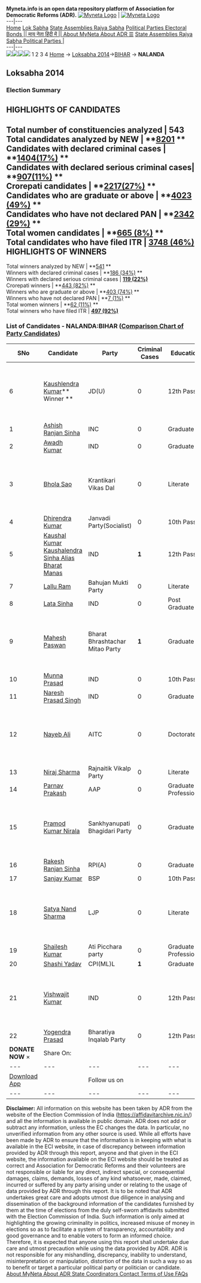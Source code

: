 **Myneta.info is an open data repository platform of Association for Democratic Reforms (ADR).**
[![Myneta Logo](https://www.myneta.info/lib/img/myneta-logo.png)](https://www.myneta.info/) | [![Myneta Logo](https://www.myneta.info/lib/img/adr-logo.png)](https://adrindia.org)  
---|---  
[Home](https://www.myneta.info/) [Lok Sabha](https://www.myneta.info/#ls "Lok Sabha") [ State Assemblies ](https://www.myneta.info/#sa "State Assemblies") [Rajya Sabha](https://www.myneta.info/#rs "Rajya Sabha") [Political Parties ](https://www.myneta.info/party "Political Parties") [ Electoral Bonds ](https://www.myneta.info/electoral_bonds "Electoral Bonds") [ || माय नेता हिंदी में || ](https://translate.google.co.in/translate?prev=hp&hl=en&js=y&u=www.myneta.info&sl=en&tl=hi&history_state0=) [ About MyNeta ](https://adrindia.org/content/about-myneta) [ About ADR ](https://adrindia.org/about-adr/who-we-are) [☰](javascript:void\(0\))
[ State Assemblies ](https://www.myneta.info/#sa "State Assemblies") [ Rajya Sabha ](https://www.myneta.info/#rs "Rajya Sabha") [ Political Parties ](https://www.myneta.info/party "Political Parties")
|   
---|---  
![](https://www.myneta.info/lib/img/banner/banner-1.png)![](https://www.myneta.info/lib/img/banner/banner-2.png)![](https://www.myneta.info/lib/img/banner/banner-3.png)![](https://www.myneta.info/lib/img/banner/banner-4.png)
1  2  3  4 
[Home](https://www.myneta.info/) → [Loksabha 2014](https://www.myneta.info/ls2014/)→[BIHAR](https://www.myneta.info/ls2014/index.php?action=show_constituencies&state_id=4) → **NALANDA**
### 
## Loksabha 2014
###  Election Summary 
HIGHLIGHTS OF CANDIDATES  
---  
Total number of constituencies analyzed |  543   
Total candidates analyzed by NEW | **[8201](https://www.myneta.info/ls2014/index.php?action=summary&subAction=candidates_analyzed&sort=candidate#summary) **  
Candidates with declared criminal cases | **[1404(17%)](https://www.myneta.info/ls2014/index.php?action=summary&subAction=crime&sort=candidate#summary) **  
Candidates with declared serious criminal cases| **[907(11%)](https://www.myneta.info/ls2014/index.php?action=summary&subAction=serious_crime&sort=candidate#summary) **  
Crorepati candidates | **[2217(27%)](https://www.myneta.info/ls2014/index.php?action=summary&subAction=crorepati&sort=candidate#summary) **  
Candidates who are graduate or above | **[4023 (49%)](https://www.myneta.info/ls2014/index.php?action=summary&subAction=education&sort=candidate#summary) **  
Candidates who have not declared PAN | **[2342 (29%)](https://www.myneta.info/ls2014/index.php?action=summary&subAction=without_pan&sort=candidate#summary) **  
Total women candidates | **[665 (8%)](https://www.myneta.info/ls2014/index.php?action=summary&subAction=women_candidate&sort=candidate#summary) **  
Total candidates who have filed ITR | [**3748 (46%)**](https://www.myneta.info/ls2014/index.php?action=summary&subAction=filed_itr&sort=candidate#summary)  
HIGHLIGHTS OF WINNERS  
---  
Total winners analyzed by NEW | **[541](https://www.myneta.info/ls2014/index.php?action=summary&subAction=winner_analyzed&sort=candidate#summary) **  
Winners with declared criminal cases | **[186 (34%)](https://www.myneta.info/ls2014/index.php?action=summary&subAction=winner_crime&sort=candidate#summary) **  
Winners with declared serious criminal cases | **[119 (22%)](https://www.myneta.info/ls2014/index.php?action=summary&subAction=winner_serious_crime&sort=candidate#summary)**  
Crorepati winners | **[443 (82%)](https://www.myneta.info/ls2014/index.php?action=summary&subAction=winner_crorepati&sort=candidate#summary) **  
Winners who are graduate or above | **[403 (74%)](https://www.myneta.info/ls2014/index.php?action=summary&subAction=winner_education&sort=candidate#summary) **  
Winners who have not declared PAN | **[7 (1%)](https://www.myneta.info/ls2014/index.php?action=summary&subAction=winner_without_pan&sort=candidate#summary) **  
Total women winners | **[62 (11%)](https://www.myneta.info/ls2014/index.php?action=summary&subAction=winner_women&sort=candidate#summary) **  
Total winners who have filed ITR | [**497 (92%)**](https://www.myneta.info/ls2014/index.php?action=summary&subAction=winner_filed_itr&sort=candidate#summary)  
### List of Candidates - NALANDA:BIHAR ([Comparison Chart of Party Candidates](https://www.myneta.info/ls2014/comparisonchart.php?constituency_id=373))
SNo | Candidate| Party| Criminal Cases| Education| Age| Total Assets| Liabilities  
---|---|---|---|---|---|---|---  
6  | [Kaushlendra Kumar](https://www.myneta.info/ls2014/candidate.php?candidate_id=2725)** Winner ** | JD(U) | 0 | 12th Pass| 49 | ![](https://myneta.info/image_v2.php?myneta_folder=ls2014&candidate_id=2725&col=ta) | ![](https://myneta.info/image_v2.php?myneta_folder=ls2014&candidate_id=2725&col=lia)  
1  | [Ashish Ranjan Sinha](https://www.myneta.info/ls2014/candidate.php?candidate_id=2711) | INC | 0 | Graduate| 64 | Rs 9,42,10,202 ~ 9 Crore+ | Rs 0 ~   
2  | [Awadh Kumar](https://www.myneta.info/ls2014/candidate.php?candidate_id=2733) | IND | 0 | Graduate| 40 | Rs 61,89,466 ~ 61 Lacs+ | Rs 0 ~   
3  | [Bhola Sao](https://www.myneta.info/ls2014/candidate.php?candidate_id=2710) | Krantikari Vikas Dal | 0 | Literate| 52 | ![](https://myneta.info/image_v2.php?myneta_folder=ls2014&candidate_id=2710&col=ta) | ![](https://myneta.info/image_v2.php?myneta_folder=ls2014&candidate_id=2710&col=lia)  
4  | [Dhirendra Kumar](https://www.myneta.info/ls2014/candidate.php?candidate_id=2726) | Janvadi Party(Socialist) | 0 | 10th Pass| 32 | Rs 2,50,000 ~ 2 Lacs+ | Rs 0 ~   
5  | [Kaushal Kumar Kaushalendra Sinha Alias Bharat Manas](https://www.myneta.info/ls2014/candidate.php?candidate_id=2727) | IND | **1** | 12th Pass| 40 | Rs 30,49,003 ~ 30 Lacs+ | Rs 0 ~   
7  | [Lallu Ram](https://www.myneta.info/ls2014/candidate.php?candidate_id=2730) | Bahujan Mukti Party | 0 | Literate| 44 | Rs 61,000 ~ 61 Thou+ | Rs 0 ~   
8  | [Lata Sinha](https://www.myneta.info/ls2014/candidate.php?candidate_id=2721) | IND | 0 | Post Graduate| 38 | Rs 23,30,367 ~ 23 Lacs+ | Rs 64,000 ~ 64 Thou+  
9  | [Mahesh Paswan](https://www.myneta.info/ls2014/candidate.php?candidate_id=2735) | Bharat Bhrashtachar Mitao Party | **1** | Graduate| 40 | ![](https://myneta.info/image_v2.php?myneta_folder=ls2014&candidate_id=2735&col=ta) | ![](https://myneta.info/image_v2.php?myneta_folder=ls2014&candidate_id=2735&col=lia)  
10  | [Munna Prasad](https://www.myneta.info/ls2014/candidate.php?candidate_id=2709) | IND | 0 | 10th Pass| 46 | Rs 3,50,000 ~ 3 Lacs+ | Rs 0 ~   
11  | [Naresh Prasad Singh](https://www.myneta.info/ls2014/candidate.php?candidate_id=2715) | IND | 0 | Graduate| 43 | Rs 1,13,87,000 ~ 1 Crore+ | Rs 25,99,000 ~ 25 Lacs+  
12  | [Nayeb Ali](https://www.myneta.info/ls2014/candidate.php?candidate_id=2720) | AITC | 0 | Doctorate| 43 | ![](https://myneta.info/image_v2.php?myneta_folder=ls2014&candidate_id=2720&col=ta) | ![](https://myneta.info/image_v2.php?myneta_folder=ls2014&candidate_id=2720&col=lia)  
13  | [Niraj Sharma](https://www.myneta.info/ls2014/candidate.php?candidate_id=2722) | Rajnaitik Vikalp Party | 0 | Literate| 58 | Rs 1,13,99,238 ~ 1 Crore+ | Rs 0 ~   
14  | [Parnav Prakash](https://www.myneta.info/ls2014/candidate.php?candidate_id=2712) | AAP | 0 | Graduate Professional| 0 | Rs 5,84,83,543 ~ 5 Crore+ | Rs 1,60,00,000 ~ 1 Crore+  
15  | [Pramod Kumar Nirala](https://www.myneta.info/ls2014/candidate.php?candidate_id=2724) | Sankhyanupati Bhagidari Party | 0 | Graduate| 45 | ![](https://myneta.info/image_v2.php?myneta_folder=ls2014&candidate_id=2724&col=ta) | ![](https://myneta.info/image_v2.php?myneta_folder=ls2014&candidate_id=2724&col=lia)  
16  | [Rakesh Ranjan Sinha](https://www.myneta.info/ls2014/candidate.php?candidate_id=2719) | RPI(A) | 0 | Graduate| 35 | Rs 37,48,727 ~ 37 Lacs+ | Rs 16,599 ~ 16 Thou+  
17  | [Sanjay Kumar](https://www.myneta.info/ls2014/candidate.php?candidate_id=2713) | BSP | 0 | 10th Pass| 36 | Rs 9,20,000 ~ 9 Lacs+ | Rs 25,000 ~ 25 Thou+  
18  | [Satya Nand Sharma](https://www.myneta.info/ls2014/candidate.php?candidate_id=2718) | LJP | 0 | Literate| 64 | ![](https://myneta.info/image_v2.php?myneta_folder=ls2014&candidate_id=2718&col=ta) | ![](https://myneta.info/image_v2.php?myneta_folder=ls2014&candidate_id=2718&col=lia)  
19  | [Shailesh Kumar](https://www.myneta.info/ls2014/candidate.php?candidate_id=2716) | Ati Picchara party | 0 | Graduate Professional| 51 | Rs 44,45,777 ~ 44 Lacs+ | Rs 0 ~   
20  | [Shashi Yadav](https://www.myneta.info/ls2014/candidate.php?candidate_id=2734) | CPI(ML)L | **1** | Graduate| 40 | Rs 14,000 ~ 14 Thou+ | Rs 0 ~   
21  | [Vishwajit Kumar](https://www.myneta.info/ls2014/candidate.php?candidate_id=2714) | IND | 0 | 12th Pass| 25 | ![](https://myneta.info/image_v2.php?myneta_folder=ls2014&candidate_id=2714&col=ta) | ![](https://myneta.info/image_v2.php?myneta_folder=ls2014&candidate_id=2714&col=lia)  
22  | [Yogendra Prasad](https://www.myneta.info/ls2014/candidate.php?candidate_id=2717) | Bharatiya Inqalab Party | 0 | 12th Pass| 65 | Rs 58,74,500 ~ 58 Lacs+ | Rs 25,000 ~ 25 Thou+  
|  **DONATE NOW** × |  Share On:  | [](https://api.whatsapp.com/send?text=https%3A%2F%2Fmyneta.info%2Fpunjab2022%2Findex.php%3Faction%3Dshow_constituencies%26state_id%3D19) | [](https://www.facebook.com/sharer/sharer.php?u=https%3A%2F%2Fmyneta.info%2Fpunjab2022%2Findex.php%3Faction%3Dshow_constituencies%26state_id%3D19) | [](https://twitter.com/share?url=https%3A%2F%2Fmyneta.info%2Fpunjab2022%2Findex.php%3Faction%3Dshow_constituencies%26state_id%3D19)  
---|---|---|---|---  
| [ Download App ](https://play.google.com/store/apps/details?id=com.webrosoft.myneta1&pcampaignid=pcampaignidMKT-Other-global-all-co-prtnr-py-PartBadge-Mar2515-1) | [](https://play.google.com/store/apps/details?id=com.webrosoft.myneta1&pcampaignid=pcampaignidMKT-Other-global-all-co-prtnr-py-PartBadge-Mar2515-1) |  Follow us on  | [](https://www.facebook.com/adrindia.org/) | [](https://twitter.com/adrspeaks) | [](https://groups.google.com/g/national-election-watch?hl=en&pli=1) | [](https://www.instagram.com/adrspeaks/) | [](https://www.youtube.com/user/adrspeaks) | [](https://sharechat.com/profile/adrspeaks)  
---|---|---|---|---|---|---|---|---  
**Disclaimer:** All information on this website has been taken by ADR from the website of the Election Commission of India (https://affidavitarchive.nic.in/) and all the information is available in public domain. ADR does not add or subtract any information, unless the EC changes the data. In particular, no unverified information from any other source is used. While all efforts have been made by ADR to ensure that the information is in keeping with what is available in the ECI website, in case of discrepancy between information provided by ADR through this report, anyone and that given in the ECI website, the information available on the ECI website should be treated as correct and Association for Democratic Reforms and their volunteers are not responsible or liable for any direct, indirect special, or consequential damages, claims, demands, losses of any kind whatsoever, made, claimed, incurred or suffered by any party arising under or relating to the usage of data provided by ADR through this report. It is to be noted that ADR undertakes great care and adopts utmost due diligence in analysing and dissemination of the background information of the candidates furnished by them at the time of elections from the duly self-sworn affidavits submitted with the Election Commission of India. Such information is only aimed at highlighting the growing criminality in politics, increased misuse of money in elections so as to facilitate a system of transparency, accountability and good governance and to enable voters to form an informed choice. Therefore, it is expected that anyone using this report shall undertake due care and utmost precaution while using the data provided by ADR. ADR is not responsible for any mishandling, discrepancy, inability to understand, misinterpretation or manipulation, distortion of the data in such a way so as to benefit or target a particular political party or politician or candidate. 
[ About MyNeta ](https://adrindia.org/content/about-myneta) [ About ADR ](https://adrindia.org/about-adr/who-we-are) [ State Coordinators ](https://adrindia.org/about-adr/state-coordinators) [ Contact ](https://adrindia.org/contact-us) [ Terms of Use ](https://adrindia.org/content/adr-terms-use) [ FAQs ](https://adrindia.org/content/faqs)
